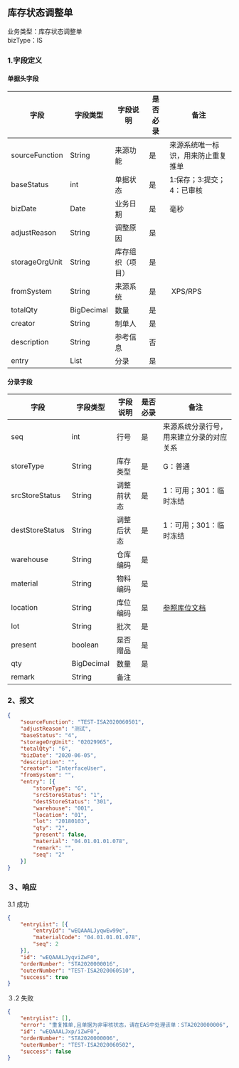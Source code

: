 ## 库存状态调整单

业务类型：库存状态调整单<br>
bizType：IS<br>

### 1.字段定义
#### 单据头字段

| 字段 | 字段类型 | 字段说明 | 是否必录 | 备注 |
| ------ | ------ | ------ | ------ | ------ |
| sourceFunction | String | 来源功能 | 是 | 来源系统唯一标识，用来防止重复推单 |
| baseStatus | int | 单据状态 | 是 | 1:保存；3:提交；4：已审核 |
| bizDate | Date | 业务日期 | 是 | 毫秒 |
| adjustReason | String | 调整原因 | 是 |  |
| storageOrgUnit | String | 库存组织（项目） | 是 |  |
| fromSystem | String  | 来源系统  | 是 |  XPS/RPS |
| totalQty | BigDecimal | 数量 | 是 |  |
| creator | String  | 制单人 | 是 |  |
| description | String  | 参考信息 | 否 |  |
| entry | List | 分录 | 是 |  |

#### 分录字段

| 字段 | 字段类型 | 字段说明 | 是否必录 | 备注 |
| ------ | ------ | ------ | ------ | ------ |
| seq | int | 行号 | 是 | 来源系统分录行号，用来建立分录的对应关系 |
| storeType | String | 库存类型 | 是 | G：普通 |
| srcStoreStatus | String | 调整前状态 | 是 | 1：可用；301：临时冻结 |
| destStoreStatus | String | 调整后状态 | 是 | 1：可用；301：临时冻结 |
| warehouse | String | 仓库编码 | 是 |  |
| material | String | 物料编码 | 是 |  |
| location | String | 库位编码 | 是 | [参照库位文档](https://github.com/cthd2000/eas_proxy/blob/master/model/基础资料/库位.md) |
| lot | String | 批次 | 是 |  |
| present | boolean | 是否赠品 | 是 |  |
| qty | BigDecimal | 数量 | 是 |  |
| remark | String | 备注 |  |

### 2、报文
```json
{
	"sourceFunction": "TEST-ISA2020060501",
	"adjustReason": "测试",
	"baseStatus": "4",
	"storageOrgUnit": "02029965",
	"totalQty": "6",
	"bizDate": "2020-06-05",
	"description": "",
	"creator": "InterfaceUser",
	"fromSystem": "",
	"entry": [{
		"storeType": "G",
		"srcStoreStatus": "1",
		"destStoreStatus": "301",
		"warehouse": "001",
		"location": "01",
		"lot": "20180103",
		"qty": "2",
		"present": false,
		"material": "04.01.01.01.078",
		"remark": "",
		"seq": "2"
	}]
}
```

### ３、响应
3.1 成功
```json
{
	"entryList": [{
		"entryId": "wEQAAALJyqwEw99e",
		"materialCode": "04.01.01.01.078",
		"seq": 2
	}],
	"id": "wEQAAALJyqviZwF0",
	"orderNumber": "STA2020000016",
	"outerNumber": "TEST-ISA2020060510",
	"success": true
}
```

３.2 失败
```json
{	
	"entryList": [],
	"error": "重复推单,且单据为非审核状态，请在EAS中处理该单：STA2020000006",
	"id": "wEQAAALJxp/iZwF0",
	"orderNumber": "STA2020000006",
	"outerNumber": "TEST-ISA2020060502",
	"success": false
}
```